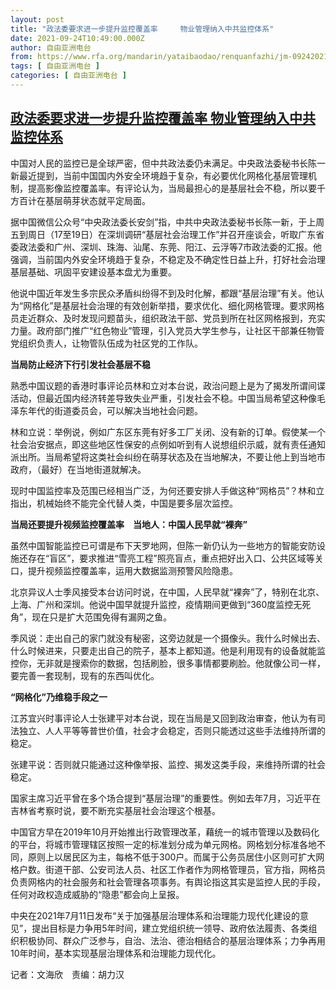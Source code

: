 ```yaml
---
layout: post
title: "政法委要求进一步提升监控覆盖率     物业管理纳入中共监控体系"
date: 2021-09-24T10:49:00.000Z
author: 自由亚洲电台
from: https://www.rfa.org/mandarin/yataibaodao/renquanfazhi/jm-09242021064855.html
tags: [ 自由亚洲电台 ]
categories: [ 自由亚洲电台 ]
---
```

<!--1632480540000-->
[政法委要求进一步提升监控覆盖率     物业管理纳入中共监控体系](https://www.rfa.org/mandarin/yataibaodao/renquanfazhi/jm-09242021064855.html)
------

<div>
<p>中国对人民的监控已是全球严密，但中共政法委仍未满足。中央政法委秘书长陈一新最近提到，当前中国国内外安全环境趋于复杂，有必要优化网格化基层管理机制，提高影像监控覆盖率。有评论认为，当局最担心的是基层社会不稳，所以要千方百计在基层萌芽状态就平定局面。</p><p>据中国微信公众号“中央政法委长安剑”指，中共中央政法委秘书长陈一新，于上周五到周日（17至19日）在深圳调研“基层社会治理工作”并召开座谈会，听取广东省委政法委和广州、深圳、珠海、汕尾、东莞、阳江、云浮等7市政法委的汇报。他强调，当前国内外安全环境趋于复杂，不稳定及不确定性日益上升，打好社会治理基层基础、巩固平安建设基本盘尤为重要。</p><p></p><p>他说中国近年发生多宗民众矛盾纠纷得不到及时化解，都跟“基层治理”有关。他认为“网格化”是基层社会治理的有效创新举措，要求优化、细化网格管理。要求网格员走近群众、及时发现问题苗头，组织政法干部、党员到所在社区网格报到，充实力量。政府部门推广“红色物业”管理，引入党员大学生参与，让社区干部兼任物管党组织负责人，让物管队伍成为社区党的工作队。</p><p></p><p><strong>当局防止经济下行引发社会基层不稳</strong></p><p></p><p>熟悉中国议题的香港时事评论员林和立对本台说，政治问题上是为了揭发所谓间谍活动，但最近国内经济转差导致失业严重，引发社会不稳。中国当局希望这种像毛泽东年代的街道委员会，可以解决当地社会问题。</p><p></p><p>林和立说：举例说，例如广东区东莞有好多工厂关闭、没有新的订单。假使某一个社会治安据点，即这些地区性保安的点例如听到有人说想组织示威，就有责任通知派出所。当局希望将这类社会纠纷在萌芽状态及在当地解决，不要让他上到当地市政府，（最好）在当地街道就解决。</p><p></p><p>现时中国监控率及范围已经相当广泛，为何还要安排人手做这种“网格员”？林和立指出，机械始终不能完全代替人类，中国是要多层次监控。</p><p></p><p><strong>当局还要提升视频监控覆盖率　当地人：中国人民早就“裸奔”</strong></p><p>虽然中国智能监控已可谓是布下天罗地网，但陈一新仍认为一些地方的智能安防设施还存在“盲区”，要求推进“雪亮工程”照亮盲点，重点把好出入口、公共区域等关口，提升视频监控覆盖率，运用大数据监测预警风险隐患。</p><p></p><p>北京异议人士季风接受本台访问时说，在中国，人民早就“裸奔”了，特别在北京、上海、广州和深圳。他说中国早就提升监控，疫情期间更做到“360度监控无死角”，现在只是扩大范围免得有漏网之鱼。</p><p></p><p>季风说：走出自己的家门就没有秘密，这旁边就是一个摄像头。我什么时候出去、什么时候进来，只要走出自己的院子，基本上都知道。他是利用现有的设备就能监控你，无非就是搜索你的数据，包括刷脸，很多事情都要刷脸。他就像公司一样，要完善一套现制，现有的东西叫优化。</p><p></p><p><strong>“网格化”乃维稳手段之一</strong></p><p></p><p>江苏宜兴时事评论人士张建平对本台说，现在当局是又回到政治审查，他认为有司法独立、人人平等等普世价值，社会才会稳定，否则只能透过这些手法维持所谓的稳定。</p><p></p><p>张建平说：否则就只能通过这种像举报、监控、揭发这类手段，来维持所谓的社会稳定。</p><p></p><p>国家主席习近平曾在多个场合提到“基层治理”的重要性。例如去年7月，习近平在吉林省考察时说，要不断充实基层社会治理这个根基。</p><p></p><p>中国官方早在2019年10月开始推出行政管理改革，藉统一的城市管理以及数码化的平台，将城市管理辖区按照一定的标准划分成为单元网格。网格划分标准各地不同，原则上以居民区为主，每格不低于300户。而属于公务员居住小区则可扩大网格户数。街道干部、公安司法人员、社区工作者作为网格管理员，官方指，网格员负责网格内的社会服务和社会管理各项事务。有舆论指这其实是监控人民的手段，任何对政权造成威胁的“隐患”都会向上呈报。</p><p></p><p>中央在2021年7月11日发布“关于加强基层治理体系和治理能力现代化建设的意见”，提出目标是力争用5年时间，建立党组织统一领导、政府依法履责、各类组织积极协同、群众广泛参与，自治、法治、德治相结合的基层治理体系；力争再用10年时间，基本实现基层治理体系和治理能力现代化。</p><p></p><p></p><p></p><p>记者：文海欣　责编：胡力汉   </p><p> </p><p> </p><p> </p>
</div>
